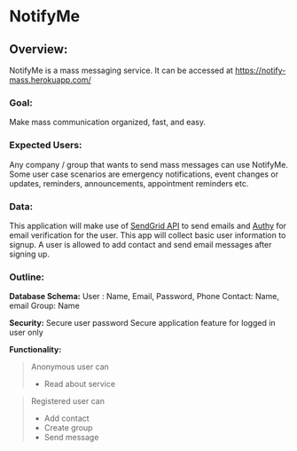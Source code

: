 # NotifyMe

## Overview:
NotifyMe is a mass messaging service. It can be accessed at https://notify-mass.herokuapp.com/

### Goal:
Make mass communication organized, fast, and easy. 

### Expected Users:
Any company / group that wants to send mass messages can use NotifyMe. Some user case scenarios are emergency notifications, event changes or updates, reminders, announcements, appointment reminders etc.

### Data:
This application will make use of [SendGrid API](https://sendgrid.com/docs/API_Reference/api_v3.html) to send emails and [Authy](https://authy.com/) for email verification for the user. This app will collect basic user information to signup. A user is allowed to add contact and send email messages after signing up.

### Outline:
**Database Schema:**
    User : Name, Email, Password, Phone
    Contact: Name, email
    Group: Name

**Security:**
    Secure user password
    Secure application feature for logged in user only


**Functionality:**
		
 >Anonymous user can
 >- Read about service
 		
>Registered user can
> - Add contact
> - Create group 
> - Send message